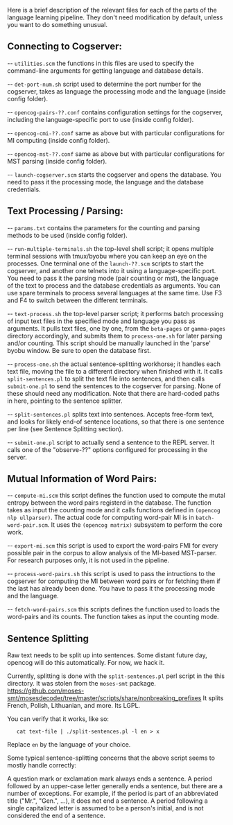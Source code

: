 Here is a brief description of the relevant files for each of the parts
of the language learning pipeline. They don't need modification by default,
unless you want to do something unusual.

Connecting to Cogserver:
------------------------

 -- `utilities.scm` the functions in this files are used to specify the
                    command-line arguments for getting language and
                    database details.

 -- `det-port-num.sh` script used to determine the port number for the cogserver,
                      takes as language the processing mode and the language
                      (inside config folder).

 -- `opencog-pairs-??.conf` contains configuration settings for the cogserver, 
                      including the language-specific port to use (inside
                      config folder).

 -- `opencog-cmi-??.conf` same as above but with particular configurations
                          for MI computing (inside config folder).

 -- `opencog-mst-??.conf` same as above but with particular configurations
                          for MST parsing (inside config folder).

 -- `launch-cogserver.scm` starts the cogserver and opens the database. You
                            need to pass it the processing mode, the language
                            and the database credentials.



Text Processing / Parsing:
--------------------------

 -- `params.txt`  contains the parameters for the counting and parsing methods to be
                  used (inside config folder).

 -- `run-multiple-terminals.sh` the top-level shell script; it opens multiple terminal
                                sessions with tmux/byobu where you can keep an eye on
                                the processes. One terminal one of the `launch-??.scm`
                                scripts to start the cogserver, and another one telnets 
                                into it using a language-specific port. You need to pass
                                it the parsing mode (pair counting or mst), the language
                                of the text to process and the database credentials as
                                arguments. You can use spare terminals to process several
                                languages at the same time. Use F3 and F4 to switch between
                                the different terminals.

 -- `text-process.sh` the top-level parser script; it performs batch processing of
                      input text files in the specified mode and language you pass as
                      arguments. It pulls text files, one by one, from the `beta-pages`
                      or `gamma-pages` directory accordingly, and submits them to 
                      `process-one.sh` for later parsing and/or counting. This script
                      should be manually launched in the 'parse' byobu window. Be
                      sure to open the database first.

 -- `process-one.sh` the actual sentence-splitting workhorse; it handles each text file,
                     moving the file to a different directory when finished with it. It
                     calls `split-sentences.pl` to split the text file into sentences,
                     and then calls `submit-one.pl` to send the sentences to the cogserver
                     for parsing. None of these should need any modification. Note that
                     there are hard-coded paths in here, pointing to the sentence splitter.

 -- `split-sentences.pl` splits text into sentences. Accepts free-form text, and looks
                         for likely end-of sentence locations, so that there is one
                         sentence per line (see Sentence Splitting section).

 -- `submit-one.pl` script to actually send a sentence to the REPL server. It calls one of
                    the "observe-??" options configured for processing in the server.



Mutual Information of Word Pairs:
---------------------------------

 -- `compute-mi.scm` this script defines the function used to compute the mutal entropy between
                     the word pairs registerd in the database. The function takes as input
                     the counting mode and it calls functions defined in `(opencog nlp ullparser)`.
                     The actual code for computing word-pair MI is in `batch-word-pair.scm`.
                     It uses the `(opencog matrix)` subsystem to perform the core work.

 -- `export-mi.scm` this script is used to export the word-pairs FMI for every possible pair
                    in the corpus to allow analysis of the MI-based MST-parser. For research
                    purposes only, it is not used in the pipeline.

 -- `process-word-pairs.sh` this script is used to pass the intructions to the cogserver for
                            computing the MI between word pairs or for fetching them if the
                            last has already been done. You have to pass it the processing
                            mode and the language.

-- `fetch-word-pairs.scm` this scripts defines the function used to loads the word-pairs and
                          its counts. The function takes as input the counting mode.

Sentence Splitting
------------------

Raw text needs to be split up into sentences.  Some distant future day,
opencog will do this automatically. For now, we hack it.

Currently, splitting is done with the `split-sentences.pl` perl script
in the this directory.  It was stolen from the `moses-smt` package.
https://github.com/moses-smt/mosesdecoder/tree/master/scripts/share/nonbreaking_prefixes
It splits French, Polish, Lithuanian, and more.  Its LGPL.

You can verify that it works, like so:
```
   cat text-file | ./split-sentences.pl -l en > x
```
Replace `en` by the language of your choice.

Some typical sentence-splitting concerns that the above script seems
to mostly handle correctly:

A question mark or exclamation mark always ends a sentence.  A period
followed by an upper-case letter generally ends a sentence, but there
are a number of exceptions.  For example, if the period is part of an
abbreviated title ("Mr.", "Gen.", ...), it does not end a sentence.
A period following a single capitalized letter is assumed to be a
person's initial, and is not considered the end of a sentence.

